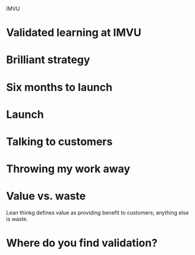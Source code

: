 IMVU

# Validated learning at IMVU

# Brilliant strategy

# Six months to launch

# Launch

# Talking to customers

# Throwing my work away

# Value vs. waste

Lean thinkg defines value as providing benefit to customers; anything else is waste.

# Where do you find validation?
